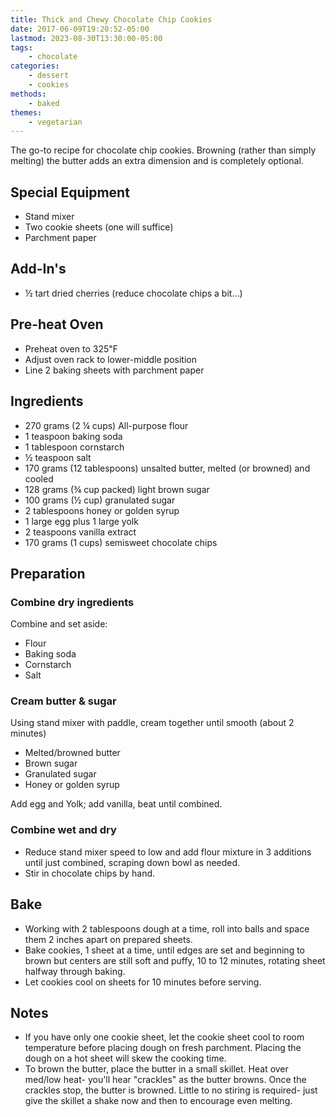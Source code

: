 ```yaml
---
title: Thick and Chewy Chocolate Chip Cookies
date: 2017-06-09T19:20:52-05:00
lastmod: 2023-08-30T13:30:00-05:00
tags:
    - chocolate
categories: 
    - dessert
    - cookies
methods:
    - baked
themes:
    - vegetarian
---
```

The go-to recipe for chocolate chip cookies. Browning (rather than simply melting) the butter adds an extra dimension and is completely optional.

## Special Equipment

-   Stand mixer
-   Two cookie sheets (one will suffice)
-   Parchment paper

## Add-In's

-   ½ tart dried cherries (reduce chocolate chips a bit...)

## Pre-heat Oven

-   Preheat oven to 325℉
-   Adjust oven rack to lower-middle position
-   Line 2 baking sheets with parchment paper

## Ingredients

- 270 grams (2 ¼ cups) All-purpose flour
- 1 teaspoon baking soda
- 1 tablespoon cornstarch
- ½ teaspoon salt
- 170 grams (12 tablespoons) unsalted butter, melted (or browned) and cooled
- 128 grams (¾ cup packed) light brown sugar
- 100 grams (½ cup) granulated sugar
- 2 tablespoons honey or golden syrup
- 1 large egg plus 1 large yolk
- 2 teaspoons vanilla extract
- 170 grams (1 cups) semisweet chocolate chips

## Preparation

### Combine dry ingredients

Combine and set aside:

- Flour
- Baking soda
- Cornstarch
- Salt

### Cream butter & sugar

Using stand mixer with paddle, cream together until smooth (about 2 minutes)

- Melted/browned butter
- Brown sugar
- Granulated sugar
- Honey or golden syrup

Add egg and Yolk; add vanilla, beat until combined.

### Combine wet and dry

-   Reduce stand mixer speed to low and add flour mixture in 3 additions until just combined, scraping down bowl as needed. 
-   Stir in chocolate chips by hand.

## Bake

-   Working with 2 tablespoons dough at a time, roll into balls and space them 2 inches apart on prepared sheets. 
-   Bake cookies, 1 sheet at a time, until edges are set and beginning to brown but centers are still soft and puffy, 10 to 12 minutes, rotating sheet halfway through baking. 
-   Let cookies cool on sheets for 10 minutes before serving.

## Notes

- If you have only one cookie sheet, let the cookie sheet cool to room temperature before placing dough on fresh parchment. Placing the dough on a hot sheet will skew the cooking time.
- To brown the butter, place the butter in a small skillet. Heat over med/low heat- you'll hear "crackles" as the butter browns. Once the crackles stop, the butter is browned. Little to no stiring is required- just give the skillet a shake now and then to encourage even melting.

